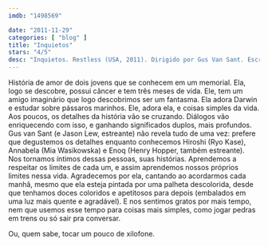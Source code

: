 ```yaml
---
imdb: "1498569"

date: "2011-11-29"
categories: [ "blog" ]
title: "Inquietos"
stars: "4/5"
desc: "Inquietos. Restless (USA, 2011). Dirigido por Gus Van Sant. Escrito por Jason Lew. Com Henry Hopper, Mia Wasikowska, Ryô Kase, Schuyler Fisk, Lusia Strus, Jane Adams, Paul Parson, Thomas Lauderdale, Christopher D. Harder."
---
```

História de amor de dois jovens que se conhecem em um memorial. Ela, logo se descobre, possui câncer e tem três meses de vida. Ele, tem um amigo imaginário que logo descobrimos ser um fantasma. Ela adora Darwin e estudar sobre pássaros marinhos. Ele, adora ela, e coisas simples da vida. Aos poucos, os detalhes da história vão se cruzando. Diálogos vão enriquecendo com isso, e ganhando significados duplos, mais profundos. Gus van Sant (e Jason Lew, estreante) não revela tudo de uma vez: prefere que degustemos os detalhes enquanto conhecemos Hiroshi (Ryo Kase), Annabela (Mia Wasikowska) e Enoq (Henry Hopper, também estreante). Nos tornamos íntimos dessas pessoas, suas histórias. Aprendemos a respeitar os limites de cada um, e assim aprendemos nossos próprios limites nessa vida. Agradecemos por ela, cantando ao acordarmos cada manhã, mesmo que ela esteja pintada por uma palheta descolorida, desde que tenhamos doces coloridos e apetitosos para depois (embalados em uma luz mais quente e agradável). E nos sentimos gratos por mais tempo, nem que usemos esse tempo para coisas mais simples, como jogar pedras em trens ou só sair pra conversar.

Ou, quem sabe, tocar um pouco de xilofone.

